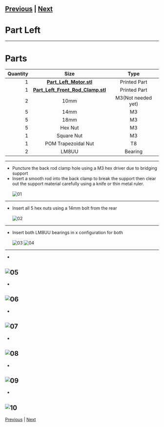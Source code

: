 [Previous](00_First.md) | [Next](02_Part_Right.md)
---
# Part Left
---
# Parts  
|Quantity|Size|Type|
|---:|:---:|:---:|
|1|[**Part_Left_Motor.stl**](../HemeraOdyssey_STLs_BETA/HemeraOdyssey-Part_Left_Motor.stl)|Printed Part|
|1|[**Part_Left_Front_Rod_Clamp.stl**](../HemeraOdyssey_STLs_BETA/HemeraOdyssey-Part_Left_Front_Rod_Clamp.stl)|Printed Part|
|2|10mm|M3(Not needed yet)|
|5|14mm|M3|
|5|18mm|M3|
|5|Hex Nut|M3|
|1|Square Nut|M3|
|1|POM Trapezoidal Nut|T8|
|2|LM8UU|Bearing|  
---
* Puncture the back rod clamp hole using a M3 hex driver due to bridging support  
* Insert a smooth rod into the back clamp to break the support then clear out the support material carefully using a knife or thin metal ruler.  <br>  
![01](../img/Part_Left/01.jpg)
---  
* Insert all 5 hex nuts using a 14mm bolt from the rear<br>  
![02](../img/Part_Left/02.jpg)
---
* Insert both LM8UU bearings in x configuration for both<br>  
![03](../img/Part_Left/03.jpg)
![04](../img/Part_Left/04.jpg)
---
* <br>  
![05](../img/Part_Left/05.jpg)
---
* <br>  
![06](../img/Part_Left/06.jpg)
---
* <br>  
![07](../img/Part_Left/07.jpg)
---
* <br>  
![08](../img/Part_Left/08.jpg)
---
* <br>  
![09](../img/Part_Left/09.jpg)
---
* <br>  
![10](../img/Part_Left/10.jpg)
---
[Previous](00_First.md) | [Next](02_Part_Right.md)